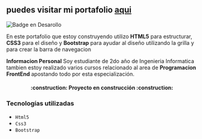 ## puedes visitar mi portafolio  [aqui](https://yistler.github.io/portafolioWeb/)

![Badge en Desarollo](https://img.shields.io/badge/STATUS-EN%20DESAROLLO-green)

En este portafolio que estoy construyendo utilizo **HTML5** para estructurar, **CSS3** para el diseño y **Bootstrap** para ayudar al diseño utilizando la grilla y para crear la barra de navegacion

**Informacion Personal** 
Soy estudiante de 2do año de Ingenieria Informatica tambien estoy realizado varios cursos relacionado al area de **Programacion FrontEnd** apostando todo por esta especialización.

<h4 align="center">
:construction: Proyecto en construcción :construction:
</h4>

### Tecnologías utilizadas

- `Html5`
- `Css3`
- `Bootstrap`
